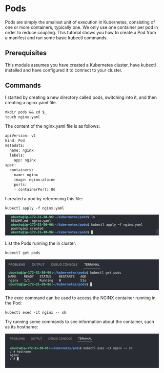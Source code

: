 # Pods 
Pods are simply the smallest unit of execution in Kubernetes, consisting of one or more containers, typically one. We only use one container per pod in order to reduce coupling. This tutorial shows you how to create a Pod from a manifest and run some basic kubectl commands.

## Prerequisites 
This module assumes you have created a Kubernetes cluster, have kubectl installed and have configured it to connect to your cluster.

## Commands 
I started by creating a new directory called pods, switching into it, and then creating a nginx.yaml file.
```
mkdir pods && cd $_
touch nginx.yaml
```

The content of the nginx.yaml file is as follows:
```
apiVersion: v1
kind: Pod
metadata:
  name: nginx
  labels:
    app: nginx
spec:
  containers:
  - name: nginx
    image: nginx:alpine
    ports:
    - containerPort: 80
```

I created a pod by referencing this file: 
```
kubectl apply -f nginx.yaml
```

<p align="center">
    <img src="https://github.com/Adamcoakley/kubernetes/blob/main/pods/apply-command.png?raw=true">
</p>

List the Pods running the in cluster: 
```
kubectl get pods
```

<p align="center">
    <img src="https://github.com/Adamcoakley/kubernetes/blob/main/pods/get-command.png?raw=true">
</p>

The exec command can be used to access the NGINX container running in the Pod: 
```
kubectl exec -it nginx -- sh
```

Try running some commands to see information about the container, such as its hostname:

<p align="center">
    <img src="https://github.com/Adamcoakley/kubernetes/blob/main/pods/exec-command.png?raw=true">
</p>
